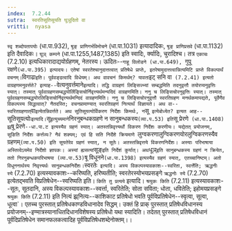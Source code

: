 ```yaml
---
index:  7.2.44
sutra:  स्वरतिसूतिसूयति घूञूदितो वा
vritti:  nyasa
---
```


`स्वृ शब्दोपतापयोः` (धा.पा.932), `षूङ् प्राणिगर्भविमोचने` (धा.पा.1031) इत्यादादिकः, `षूङ् प्राणिप्रसवे` (धा.पा.1132) इति दैवादिकः। `घूञ् कम्पने` (धा.पा.1255,1487,1385) इति स्वादिः, र्क्यादिः, चुरादिश्च। तत्र `एकाचः` (7.2.10) इत्यधिकारादाद्ययोर्ग्रहणम्, नेतरस्य। ऊदितः--`गाहू विलोडने (धा.पा.649), `गुपू रक्षणे` (धा.पा.395) इत्यादयः। एतेषां स्वरतेश्चानुदात्तत्वात् प्रतिषेधे प्राप्ते, इतरेषामुदात्तत्वान्नित्यमिटि प्राप्ते विकल्पार्थं वचनम्। `विगाढा` इति। पूर्ववङ्ढत्वादि विधेयम्।
अथ वावचनं किमर्थम्? यावता `इट् सनि वा` (7.2.41) इत्यतो वाग्रहणमनुवर्त्तते? इत्याह--`वेत्यनुवर्त्तमाने` इत्यादि। तद्धि वाग्रहणं लिङ्सिज्भ्यां सम्बद्धमिति तदनुवृत्तौ तयोरप्यनुवृत्तिः स्यात्। तस्मात् पूर्ववाग्रहणसम्बद्धयोर्लिङ्सिचोर्निवृत्त्यर्थमन्यदिदं वाग्रहणमिति। ननु च लिङ्सिचोरनुवृत्तिः स्यात्। तस्मात् पूर्ववग्रहणसम्बद्धयोरलिङ्सिचोर्निवृत्त्यर्थमन्दिदं वाग्रहणमिति। ननु च लिङ्सिचोरनुवृत्तौ स्वरतिग्रहण मनर्थकमापद्यते, पूर्वेणैव विकल्पस्य सिद्धत्वात्? नैतदस्ति; वचनप्रामाण्यात् स्वरतिग्रहणं नित्यार्थं विज्ञायते। अथ वा--स्वरितग्रहणात् `वा` इत्येतन्निवर्त्तते। अथ सूतिसूयत्योर्विकरण निर्देशः किमर्थः, न `सू` इत्येबोध्येत? इत्यत आह--`सूतिसूयत्योः` इत्यादि। `सू` इत्युच्यमाने `निरनुबन्धकग्रहणे न सानुबन्धकस्य` (व्या.प.53) इति `सू प्रेरणे` (धा.पा.1408) झ्र्`षू प्रेरणे`--धा.पा.ट इत्यस्यैव ग्रहणं स्यात्। अतस्तन्निवृत्त्यर्थो विकरण निर्देशः करणीयः। यद्येतत् प्रयोजनम्, सूङिति निर्देशः कर्त्तव्यः? नैवं शक्यम्; एवं हि सति निर्देशे क्रियमाणे `लुग्वकरणालुग्विकरणयोरलुग्विकरणस्यैव ग्रहणम्` (व्या.प.50) इति सूयतेरेव ग्रहणं स्यात्, न सूतेः। अतस्तन्निवृत्तये विकरणनिर्देशः। अस्याः परिभाषाया अस्तित्वेऽयमेव निर्देशो ज्ञापकः। अस्यां ह्यसत्यां `सूङ्` इति निर्देशं कुर्यात्। अथ `धूञ्` इति सानुबन्धकस्य ग्रहणं न क्रियेत, ततो निरनुबन्धकपरिभाषया (व्या.पा.53) `षू विधूनने` (धा.पा.1398) इत्यस्यैव ग्रहणं स्यात्, एतच्चानिष्टम्। अतो विधूननार्थस्य निवृत्त्यर्थः सानुबन्धकनिर्देशः।
`स्वरतेः` इत्यादि। अस्य विकल्पस्यावकाशः--स्वरिता, स्वर्त्तेति; ऋद्धनीः स्ये` (7.2.70) इत्यस्यावकाशः--करिष्यति, हरिष्यतीति; स्वरतेरस्योभयप्रसङ्गे `ऋद्धनोः स्ये` (7.2.70) इत्येतद्भवति विप्रतिषेधेन--स्वरिष्यति इति।
`किति तु प्रत्यये` इत्यादि। `श्रयुकः किति` (7.2.11) इत्यस्यावकाशः--सूतः, सूतदानि, अस्य विकल्पस्यावकाशः--स्वर्त्ता, स्वरितेति; सोता सविता; धोता, धवितेति; इहोमयप्रसङ्गे `श्रयुकः किति` (7.2.11) इति नित्यं झ्र्नित्यः--काशिकाट प्रतिषेधो भवति पूर्वविप्रतिषेधेन--स्वृत्वा, सूत्वा, धूत्वा`। एतच्च पुरस्तात् प्रतिषेधकाण्डविधानादेव सिद्धम्। उक्तं हि प्राक् पुरस्तात् प्रतिषेधविधानस्य प्रयोजनम्--इण्मात्रस्यानाधितदिधानविशेषस्य प्रतिषेधो यथा स्यादिति। तदेतत् पुरस्तात् प्रतिषेधविधानं पूर्वदिप्रतिषेधेन समानफलकत्वादिह पूर्वविप्रतिषेधशब्देनोक्तम्।।

